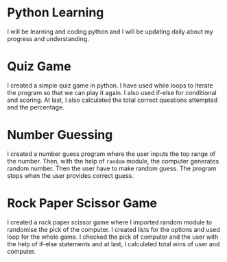 # Python Learning
I will be learning and coding python and I will be updating daily about my progress and understanding.
# Quiz Game
I created a simple quiz game in python. I have used while loops to iterate the program so that we can play it again. I also used if-else for conditional and scoring. At last, I also calculated the total correct questions attempted and the percentage.
# Number Guessing
I created a number guess program where the user inputs the top range of the number. Then, with the help of `random` module, the computer generates random number. Then the user have to make random guess. The program stops when the user provides correct guess.
# Rock Paper Scissor Game
I created a rock paper scissor game where I imported random module to randomise the pick of the computer. I created lists for the options and used loop for the whole game. I checked the pick of computer and the user with the help of if-else statements and at last, I calculated total wins of user and computer.
